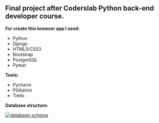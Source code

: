 ## Final project after Coderslab Python back-end developer course.

**For create this browser app I used:**
* Python
* Django
* HTML5/CSS3
* Bootstrap
* PostgreSQL
* Pytest

**Tools:**
* Pycharm
* PGAdmin
* Trello


**Database structure:**

<a href="https://ibb.co/Kb4zpDB"><img src="https://i.ibb.co/WG8p407/database-schema.png" alt="database-schema" border="0"></a>
